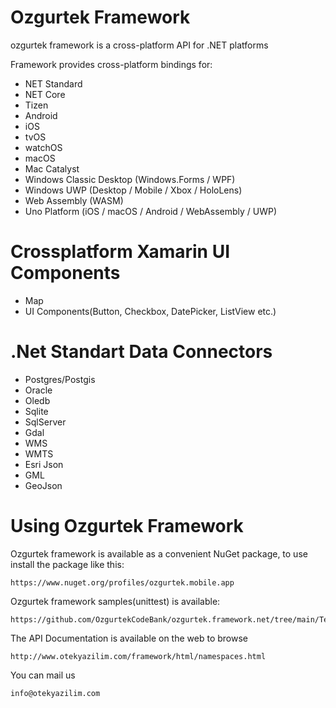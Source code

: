 
# Ozgurtek Framework

ozgurtek framework is a cross-platform API for .NET platforms

Framework provides cross-platform bindings for:

 - NET Standard
 - NET Core
 - Tizen
 - Android
 - iOS
 - tvOS
 - watchOS
 - macOS
 - Mac Catalyst
 - Windows Classic Desktop (Windows.Forms / WPF)
 - Windows UWP (Desktop / Mobile / Xbox / HoloLens)
 - Web Assembly (WASM)
 - Uno Platform (iOS / macOS / Android / WebAssembly / UWP)

# Crossplatform Xamarin UI Components
 - Map
 - UI Components(Button, Checkbox, DatePicker, ListView etc.)

# .Net Standart Data Connectors
 - Postgres/Postgis
 - Oracle
 - Oledb
 - Sqlite
 - SqlServer
 - Gdal
 - WMS
 - WMTS
 - Esri Json
 - GML
 - GeoJson

# Using Ozgurtek Framework

Ozgurtek framework is available as a convenient NuGet package, to use install the package like this:

```
https://www.nuget.org/profiles/ozgurtek.mobile.app
```

Ozgurtek framework samples(unittest) is available:

```
https://github.com/OzgurtekCodeBank/ozgurtek.framework.net/tree/main/Test/ozgurtek.framework.test.winforms/UnitTest/Driver
```

The API Documentation is available on the web to browse

```
http://www.otekyazilim.com/framework/html/namespaces.html
```

You can mail us
```
info@otekyazilim.com
```

